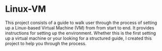 # Linux-VM
This project consists of a guide to walk user through the process of setting up a Linux-based Virtual Machine (VM) from from start to end. It provides instructions for setting up the environment. Whether this is the first setting up a virtual machine or your looking for a structured guide, I created this project to help you through the process. 
